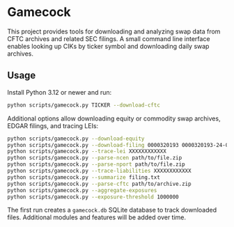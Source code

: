 # Gamecock

This project provides tools for downloading and analyzing swap data from CFTC archives and related SEC filings. A small command line interface enables looking up CIKs by ticker symbol and downloading daily swap archives.

## Usage

Install Python 3.12 or newer and run:

```bash
python scripts/gamecock.py TICKER --download-cftc
```

Additional options allow downloading equity or commodity swap archives, EDGAR filings, and tracing LEIs:

```bash
python scripts/gamecock.py --download-equity
python scripts/gamecock.py --download-filing 0000320193 0000320193-24-000010
python scripts/gamecock.py --trace-lei XXXXXXXXXXXX
python scripts/gamecock.py --parse-ncen path/to/file.zip
python scripts/gamecock.py --parse-nport path/to/file.zip
python scripts/gamecock.py --trace-liabilities XXXXXXXXXXXX
python scripts/gamecock.py --summarize filing.txt
python scripts/gamecock.py --parse-cftc path/to/archive.zip
python scripts/gamecock.py --aggregate-exposures
python scripts/gamecock.py --exposure-threshold 1000000
```

The first run creates a `gamecock.db` SQLite database to track downloaded files. Additional modules and features will be added over time.

